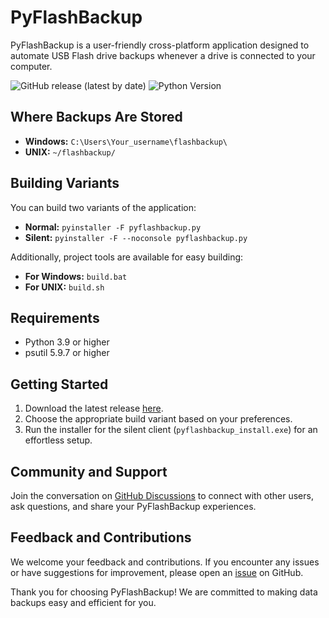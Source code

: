 # PyFlashBackup

PyFlashBackup is a user-friendly cross-platform application designed to automate USB Flash drive backups whenever a drive is connected to your computer.

![GitHub release (latest by date)](https://img.shields.io/github/v/release/schubarkrsk/PyFlashBackup)
![Python Version](https://img.shields.io/badge/python-3.9%2B-blue)

## Where Backups Are Stored
- **Windows:** `C:\Users\Your_username\flashbackup\`
- **UNIX:** `~/flashbackup/`

## Building Variants
You can build two variants of the application:
- **Normal:** `pyinstaller -F pyflashbackup.py`
- **Silent:** `pyinstaller -F --noconsole pyflashbackup.py`

Additionally, project tools are available for easy building:
- **For Windows:** `build.bat`
- **For UNIX:** `build.sh`

## Requirements
- Python 3.9 or higher
- psutil 5.9.7 or higher

## Getting Started
1. Download the latest release [here](https://github.com/schubarkrsk/PyFlashBackup/releases).
2. Choose the appropriate build variant based on your preferences.
3. Run the installer for the silent client (`pyflashbackup_install.exe`) for an effortless setup.

## Community and Support
Join the conversation on [GitHub Discussions](https://github.com/schubarkrsk/PyFlashBackup/discussions) to connect with other users, ask questions, and share your PyFlashBackup experiences.

## Feedback and Contributions
We welcome your feedback and contributions. If you encounter any issues or have suggestions for improvement, please open an [issue](https://github.com/schubarkrsk/PyFlashBackup/issues) on GitHub.

Thank you for choosing PyFlashBackup! We are committed to making data backups easy and efficient for you.